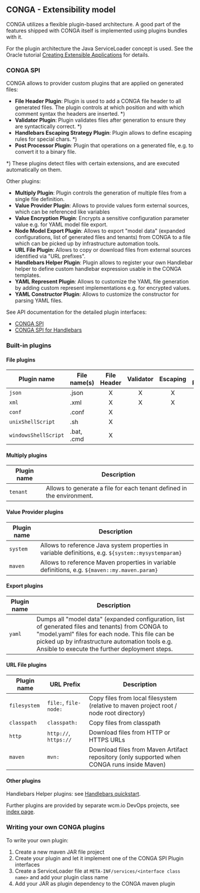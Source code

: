 ## CONGA - Extensibility model

CONGA utilizes a flexible plugin-based architecture. A good part of the features shipped with CONGA itself is implemented using plugins bundles with it.

For the plugin architecture the Java ServiceLoader concept is used. See the Oracle tutorial [Creating Extensible Applications][oracle-spi] for details.


### CONGA SPI

CONGA allows to provider custom plugins that are applied on generated files:

* **File Header Plugin**: Plugin is used to add a CONGA file header to all generated files. The plugin controls at which position and with which comment syntax the headers are inserted. \*)
* **Validator Plugin**: Plugin validates files after generation to ensure they are syntactically correct. \*)
* **Handlebars Escaping Strategy Plugin**: Plugin allows to define escaping rules for special chars. \*)
* **Post Processor Plugin**: Plugin that operations on a generated file, e.g. to convert it to a binary file.

\*) These plugins detect files with certain extensions, and are executed automatically on them.

Other plugins:

* **Multiply Plugin**: Plugin controls the generation of multiple files from a single file definition.
* **Value Provider Plugin**: Allows to provide values form external sources, which can be referenced like variables
* **Value Encryption Plugin**: Encrypts a sensitive configuration parameter value e.g. for YAML model file export.
* **Node Model Export Plugin**: Allows to export "model data" (expanded configurations, list of generated files and tenants) from CONGA to a file which can be picked up by infrastructure automation tools.
* **URL File Plugin**: Allows to copy or download files from external sources identified via "URL prefixes".
* **Handlebars Helper Plugin**: Plugin allows to register your own Handlebar helper to define custom handlebar expression usable in the CONGA templates.
* **YAML Represent Plugin**: Allows to customize the YAML file generation by adding custom represent implementations e.g. for encrypted values.
* **YAML Constructor Plugin**: Allows to customize the constructor for parsing YAML files.

See API documentation for the detailed plugin interfaces:

* [CONGA SPI][conga-spi]
* [CONGA SPI for Handlebars][conga-handlebars-spi]


### Built-in plugins

#### File plugins

| Plugin name          | File name(s) | File Header | Validator | Escaping | Post Processor |
|----------------------|--------------|:-----------:|:---------:|:--------:|:--------------:|
| `json`               | .json        | X           | X         | X        |                |
| `xml`                | .xml         | X           | X         | X        |                |
| `conf`               | .conf        | X           |           |          |                |
| `unixShellScript`    | .sh          | X           |           |          |                |
| `windowsShellScript` | .bat, .cmd   | X           |           |          |                |

#### Multiply plugins

| Plugin name | Description
|-------------|-------------
| `tenant`    | Allows to generate a file for each tenant defined in the environment.

#### Value Provider plugins

| Plugin name | Description
|-------------|-------------
| `system`    | Allows to reference Java system properties in variable definitions, e.g. `${system::mysystemparam}`
| `maven`     | Allows to reference Maven properties in variable definitions, e.g. `${maven::my.maven.param}`

#### Export plugins

| Plugin name | Description
|-------------|-------------
| `yaml`      | Dumps all "model data" (expanded configuration, list of generated files and tenants) from CONGA to "model.yaml" files for each node. This file can be picked up by infrastructure automation tools e.g. Ansible to execute the further deployment steps.

#### URL File plugins

| Plugin name  | URL Prefix            | Description
|--------------|-----------------------|-------------
| `filesystem` | `file:`, `file-node:` | Copy files from local filesystem (relative to maven project root / node root directory)
| `classpath`  | `classpath:`          | Copy files from classpath
| `http`       | `http://`, `https://` | Download files from HTTP or HTTPS URLs
| `maven`      | `mvn:`                | Download files from Maven Artifact repository (only supported when CONGA runs inside Maven)

#### Other plugins

Handlebars Helper plugins: see [Handlebars quickstart][handlebars-quickstart].

Further plugins are provided by separate wcm.io DevOps projects, see [index page][index].


### Writing your own CONGA plugins

To write your own plugin:

1. Create a new maven JAR file project
2. Create your plugin and let it implement one of the CONGA SPI Plugin interfaces
3. Create a ServiceLoader file at `META-INF/services/<interface class name>` and add your plugin class name
4. Add your JAR as plugin dependency to the CONGA maven plugin


[index]: index.html
[handlebars-quickstart]: handlebars-quickstart.html
[oracle-spi]: https://docs.oracle.com/javase/tutorial/ext/basics/spi.html
[conga-spi]: generator/apidocs/io/wcm/devops/conga/generator/spi/package-summary.html
[conga-handlebars-spi]: generator/apidocs/io/wcm/devops/conga/generator/spi/handlebars/package-summary.html
